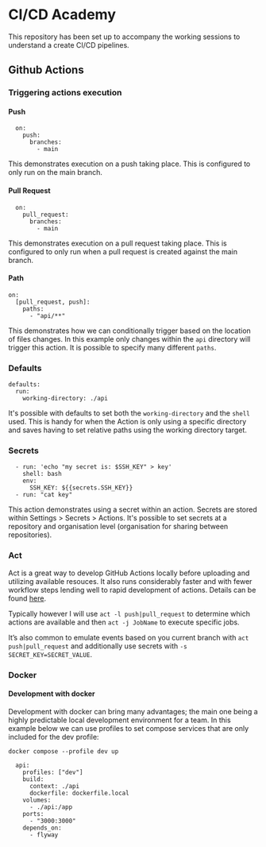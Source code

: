 # CI/CD Academy

This repository has been set up to accompany the working sessions to understand a create CI/CD pipelines.

## Github Actions

### Triggering actions execution

#### Push

```
  on:
    push:
      branches:
        - main
```

This demonstrates execution on a push taking place. This is configured to only run on the main branch.

#### Pull Request

```
  on:
    pull_request:
      branches:
        - main
```

This demonstrates execution on a pull request taking place. This is configured to only run when a pull request is created against the main branch.

#### Path

```
on:
  [pull_request, push]:
    paths:
      - "api/**"
```

This demonstrates how we can conditionally trigger based on the location of files changes. In this example only changes within the `api` directory will trigger this action. It is possible to specify many different `paths`.

### Defaults

```
defaults:
  run:
    working-directory: ./api
```

It's possible with defaults to set both the `working-directory` and the `shell` used. This is handy for when the Action is only using a specific directory and saves having to set relative paths using the working directory target.

### Secrets

```
  - run: 'echo "my secret is: $SSH_KEY" > key'
    shell: bash
    env:
      SSH_KEY: ${{secrets.SSH_KEY}}
  - run: "cat key"
```

This action demonstrates using a secret within an action. Secrets are stored within Settings > Secrets > Actions. It's possible to set secrets at a repository and organisation level (organisation for sharing between repositories).

### Act

Act is a great way to develop GitHub Actions locally before uploading and utilizing available resouces. It also runs considerably faster and with fewer workflow steps lending well to rapid development of actions. Details can be found [here](https://github.com/nektos/act).

Typically however I will use `act -l push|pull_request` to determine which actions are available and then `act -j JobName` to execute specific jobs.

It’s also common to emulate events based on you current branch with `act push|pull_request` and additionally use secrets with `-s SECRET_KEY=SECRET_VALUE`.

### Docker

#### Development with docker

Development with docker can bring many advantages; the main one being a highly predictable local development environment for a team. In this example below we can use profiles to set compose services that are only included for the dev profile:

`docker compose --profile dev up`

```
  api:
    profiles: ["dev"]
    build:
      context: ./api
      dockerfile: dockerfile.local
    volumes:
      - ./api:/app
    ports:
      - "3000:3000"
    depends_on:
      - flyway
```
